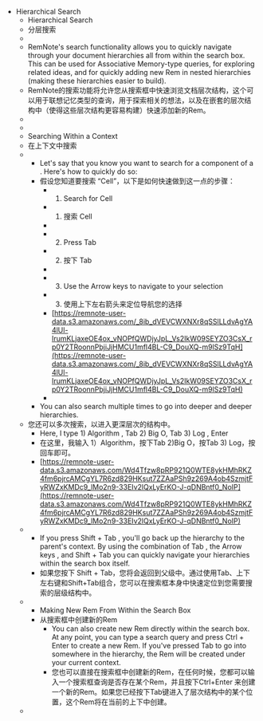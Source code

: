 - Hierarchical Search
    - Hierarchical Search
    - 分层搜索
    - 
    - RemNote's search functionality allows you to quickly navigate through your document hierarchies all from within the search box. This can be used for Associative Memory-type queries, for exploring related ideas, and for quickly adding new  Rem in nested hierarchies (making these hierarchies easier to build).
    - RemNote的搜索功能将允许您从搜索框中快速浏览文档层次结构，这个可以用于联想记忆类型的查询，用于探索相关的想法，以及在嵌套的层次结构中（使得这些层次结构更容易构建）快速添加新的Rem。
    - 
    - 
    - Searching Within a Context
    - 在上下文中搜索
    - 
        - Let's say that you know you want to search for a component of a . Here's how to quickly do so:
        - 假设您知道要搜索 “Cell”，以下是如何快速做到这一点的步骤：
            - 1) Search for  Cell
            - 1) 搜索 Cell
            - 
            - 2) Press Tab
            - 2) 按下 Tab
            - 
            - 3) Use the Arrow keys  to navigate to your selection
            - 3) 使用上下左右箭头来定位导航您的选择
            - [https://remnote-user-data.s3.amazonaws.com/_8ib_dVEVCWXNXr8qSSlLLdvAgYA4lUl-IrumKLjaxeOE4ox_vNOPfQWDjyJpL_Vs2IkW09SEYZO3CsX_rp0Y2TRoonnPbjiJjHMCU1mfl4BL-C9_DouXQ-m9lSz9TqH](https://remnote-user-data.s3.amazonaws.com/_8ib_dVEVCWXNXr8qSSlLLdvAgYA4lUl-IrumKLjaxeOE4ox_vNOPfQWDjyJpL_Vs2IkW09SEYZO3CsX_rp0Y2TRoonnPbjiJjHMCU1mfl4BL-C9_DouXQ-m9lSz9TqH)
            - 
        - You can also search multiple times to go into deeper and deeper hierarchies.
    - 您还可以多次搜索，以进入更深层次的结构中。
        - Here, I type  1) Algorithm , Tab 2) Big O, Tab 3) Log , Enter
        - 在这里，我输入 1）Algorithm，按下Tab  2)Big O，按Tab 3) Log，按回车即可。
        - [https://remnote-user-data.s3.amazonaws.com/Wd4Tfzw8pRP921Q0WTE8ykHMhRKZ4fm6pjrcAMCgYL7R6zd829HKsut7ZZAaPSh9z269A4ob4SzmjtFyRWZxKMDc9_lMo2n9-33EIv2lQxLyErKO-J-qDNBntf0_NoIP](https://remnote-user-data.s3.amazonaws.com/Wd4Tfzw8pRP921Q0WTE8ykHMhRKZ4fm6pjrcAMCgYL7R6zd829HKsut7ZZAaPSh9z269A4ob4SzmjtFyRWZxKMDc9_lMo2n9-33EIv2lQxLyErKO-J-qDNBntf0_NoIP)
    - 
        - If you press Shift + Tab , you'll go back up the hierarchy to the parent's context. By using the combination of Tab , the Arrow keys , and Shift + Tab  you can quickly navigate your hierarchies within the search box itself.
        - 如果您按下 Shift + Tab，您将会返回到父级中。通过使用Tab、上下左右键和Shift+Tab组合，您可以在搜索框本身中快速定位到您需要搜索的层级结构中。
    - 
        - Making New Rem From Within the Search Box
        - 从搜索框中创建新的Rem
            - You can also create new Rem directly within the search box. At any point, you can type a search query and press Ctrl + Enter to create a new Rem. If you've pressed Tab  to go into somewhere in the hierarchy, the Rem will be created under your current context.
            - 您也可以直接在搜索框中创建新的Rem，在任何时候，您都可以输入一个搜索框查询是否存在某个Rem，并且按下Ctrl+Enter 来创建一个新的Rem。如果您已经按下Tab键进入了层次结构中的某个位置，这个Rem将在当前的上下中创建。
    - 
